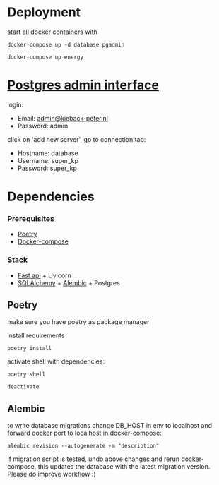 # Deployment

<!-- create external volume for presist data between different docker projects

    docker volume create energy-database -->

start all docker containers with

    docker-compose up -d database pgadmin

    docker-compose up energy

# [Postgres admin interface](http://localhost:8080)

login:

- Email: admin@kieback-peter.nl
- Password: admin

click on 'add new server', go to connection tab:

- Hostname: database
- Username: super_kp
- Password: super_kp

# Dependencies

### Prerequisites

- [Poetry](https://python-poetry.org/docs/#installation)
- [Docker-compose](https://docs.docker.com/compose/)

### Stack

- [Fast api](https://fastapi.tiangolo.com/) + Uvicorn
- [SQLAlchemy](https://sqlalchemy.org) + [Alembic](https://alembic.sqlalchemy.org/en/latest/tutorial.html#the-migration-environment) + Postgres

## Poetry

make sure you have poetry as package manager

install requirements

    poetry install

activate shell with dependencies:

    poetry shell

    deactivate

## Alembic

to write database migrations change DB_HOST in env to localhost and forward docker port to localhost in docker-compose:

    alembic revision --autogenerate -m "description"

if migration script is tested, undo above changes and rerun docker-compose, this updates the database with the latest migration version. Please do improve workflow :)
